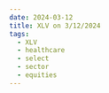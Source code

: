 ```yaml
---
date: 2024-03-12
title: XLV on 3/12/2024
tags: 
  - XLV
  - healthcare
  - select
  - sector
  - equities
---
```

<div class="post">
<snapshot-grid 
    :reports="['2024/03/11/CTA/XLV', '2024/03/12/CTA/XLV', '2024/03/12/MTP/XLV']"
    chart="2024/03/12/Chart/XLV"
/>
<p>

</p>
<p>

</p>
</div>